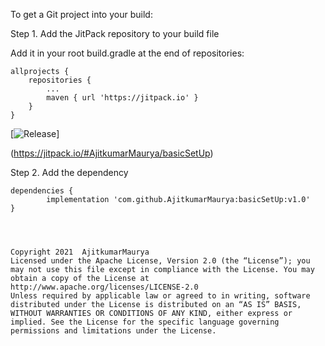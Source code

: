 To get a Git project into your build:

Step 1. Add the JitPack repository to your build file

Add it in your root build.gradle at the end of repositories:

    allprojects {
		repositories {
			...
			maven { url 'https://jitpack.io' }
		}
	}
	
[![Release](https://jitpack.io/v/AjitkumarMaurya/basicSetUp.svg)]



(https://jitpack.io/#AjitkumarMaurya/basicSetUp)	
	
Step 2. Add the dependency

    dependencies {
	        implementation 'com.github.AjitkumarMaurya:basicSetUp:v1.0'
	}
	
	
	
	
    Copyright 2021  AjitkumarMaurya
    Licensed under the Apache License, Version 2.0 (the “License”); you may not use this file except in compliance with the License. You may obtain a copy of the License at 
    http://www.apache.org/licenses/LICENSE-2.0 
    Unless required by applicable law or agreed to in writing, software distributed under the License is distributed on an “AS IS” BASIS, WITHOUT WARRANTIES OR CONDITIONS OF ANY KIND, either express or implied. See the License for the specific language governing permissions and limitations under the License.